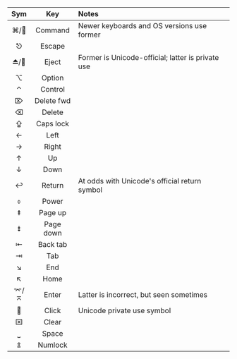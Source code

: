 | Sym |     Key     | Notes |
|:---:|:-----------:|:------|
| ⌘/ | Command     | Newer keyboards and OS versions use former
|  ⎋  | Escape      |
| ⏏/ | Eject       | Former is Unicode-official; latter is private use
|  ⌥  | Option      |
|  ⌃  | Control     |
|  ⌦  | Delete fwd  |
|  ⌫  | Delete      |
|  ⇪  | Caps lock   |
|  ←  | Left        |
|  →  | Right       |
|  ↑  | Up          |
|  ↓  | Down        |
|  ↩  | Return      | At odds with Unicode's official return symbol
|  ⌽  | Power       |
|  ⇞  | Page up     |
|  ⇟  | Page down   |
|  ⇤  | Back tab    |
|  ⇥  | Tab         |
|  ↘  | End         |
|  ↖  | Home        |
| ⌤/⌅ | Enter       | Latter is incorrect, but seen sometimes
|    | Click       | Unicode private use symbol
|  ⌧  | Clear       |
|  ⎵  | Space       |
|  ⇭  | Numlock     |